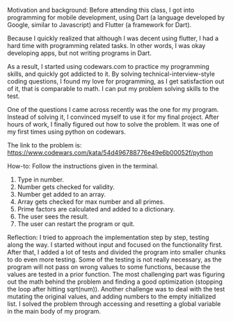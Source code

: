 Motivation and background:
Before attending this class, I got into programming for mobile development, 
using Dart (a language developed by Google, similar to Javascript) and Flutter (a framework for Dart).

Because I quickly realized that although I was decent using flutter, I had a hard time with
programming related tasks. In other words, I was okay developing apps, but not writing programs in Dart. 

As a result, I started using codewars.com to practice my programming skills, and quickly got addicted to it. 
By solving technical-interview-style coding questions, I found my love for programming, as I get satisfaction
out of it, that is comparable to math. I can put my problem solving skills to the test. 

One of the questions I came across recently was the one for my program. Instead of solving it, I convinced myself
to use it for my final project. After hours of work, I finally figured out how to solve the problem. 
It was one of my first times using python on codewars. 

The link to the problem is: https://www.codewars.com/kata/54d496788776e49e6b00052f/python

How-to:
Follow the instructions given in the terminal. 
1. Type in number.
2. Number gets checked for validity.
3. Number get added to an array.
4. Array gets checked for max number and all primes.
5. Prime factors are calculated and added to a dictionary. 
6. The user sees the result.
7. The user can restart the program or quit.

Reflection:
I tried to approach the implementation step by step, testing along the way. I started without input and focused on the functionality first.
After that, I added a lot of tests and divided the program into smaller chunks to do even more testing. 
Some of the testing is not really necessary, as the program will not pass on wrong values to some functions, because the values are tested
in a prior function.
The most challenging part was figuring out the math behind the problem and finding a good optimization (stopping the loop after hitting sqrt(num)).
Another challenge was to deal with the test mutating the original values, and adding numbers to the empty initialized list.
I solved the problem through accessing and resetting a global variable in the main body of my program. 
